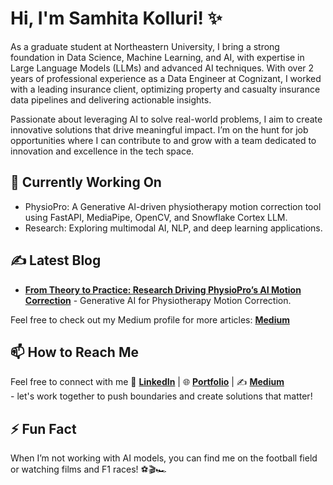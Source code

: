 # Hi, I'm Samhita Kolluri! ✨

As a graduate student at Northeastern University, I bring a strong foundation in Data Science, Machine Learning, and AI, with expertise in Large Language Models (LLMs) and advanced AI techniques. With over 2 years of professional experience as a Data Engineer at Cognizant, I worked with a leading insurance client, optimizing property and casualty insurance data pipelines and delivering actionable insights. 

Passionate about leveraging AI to solve real-world problems, I aim to create innovative solutions that drive meaningful impact. I’m on the hunt for job opportunities where I can contribute to and grow with a team dedicated to innovation and excellence in the tech space. 

## 🔬 Currently Working On  
- PhysioPro: A Generative AI-driven physiotherapy motion correction tool using FastAPI, MediaPipe, OpenCV, and Snowflake Cortex LLM.  
- Research: Exploring multimodal AI, NLP, and deep learning applications.  


## ✍️ Latest Blog
- [**From Theory to Practice: Research Driving PhysioPro’s AI Motion Correction**](https://medium.com/@samhitakolluri/from-theory-to-practice-research-driving-physiopros-ai-motion-correction-4ac64eb84333) - Generative AI for Physiotherapy Motion Correction.

Feel free to check out my Medium profile for more articles: [**Medium**](https://medium.com/@samhitakolluri)
 

## 📫 How to Reach Me  
Feel free to connect with me  🔗 **[LinkedIn](https://linkedin.com/in/samhita-kolluri)** | 🌐 **[Portfolio](https://samhita-kolluri.github.io/)** | ✍️ **[Medium](https://medium.com/@samhitakolluri)**  
    -  let's work together to push boundaries and create solutions that matter!

## ⚡ Fun Fact
When I’m not working with AI models, you can find me on the football field or watching films and F1 races! ⚽🎬🏎️